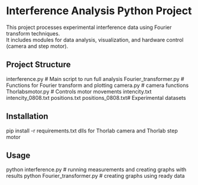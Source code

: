 # Interference Analysis Python Project

This project processes experimental interference data using Fourier transform techniques.  
It includes modules for data analysis, visualization, and hardware control (camera and step motor).

## Project Structure

interference.py # Main script to run full analysis
Fourier_transformer.py # Functions for Fourier transform and plotting
camera.py # camera functions
Thorlabsmotor.py # Controls motor movements
intencity.txt intencity_0808.txt positions.txt positions_0808.txt# Experimental datasets

## Installation 
pip install -r requirements.txt
dlls for Thorlab camera and Thorlab step motor 

## Usage 
python interference.py # running measurements and creating graphs with results 
python Fourier_transformer.py # creating graphs using ready data 
